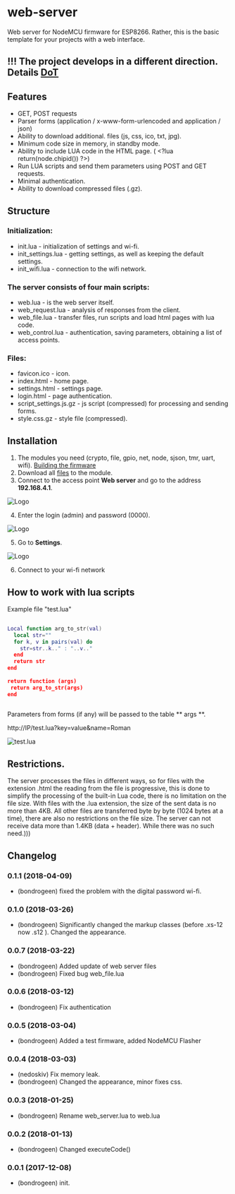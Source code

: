 # web-server

Web server for NodeMCU firmware for ESP8266.
Rather, this is the basic template for your projects with a web interface.


## !!! The project develops in a different direction. Details [DoT](https://github.com/bondrogeen/DoT)


## Features

* GET, POST requests
* Parser forms (application / x-www-form-urlencoded and application / json)
* Ability to download additional. files (js, css, ico, txt, jpg).
* Minimum code size in memory, in standby mode.
* Ability to include LUA code in the HTML page. ( \<?lua return(node.chipid()) ?>)
* Run LUA scripts and send them parameters using POST and GET requests.
* Minimal authentication.
* Ability to download compressed files (.gz).

## Structure

### Initialization:
* init.lua - initialization of settings and wi-fi.
* init_settings.lua - getting settings, as well as keeping the default settings.
* init_wifi.lua - connection to the wifi network.

### The server consists of four main scripts:
* web.lua - is the web server itself.
* web_request.lua - analysis of responses from the client.
* web_file.lua - transfer files, run scripts and load html pages with lua code.
* web_control.lua - authentication, saving parameters, obtaining a list of access points.

### Files:
* favicon.ico - icon.
* index.html - home page.
* settings.html - settings page.
* login.html - page authentication.
* script_settings.js.gz - js script (compressed) for processing and sending forms.
* style.css.gz - style file (compressed).

## Installation

1. The modules you need (crypto, file, gpio, net, node, sjson, tmr, uart, wifi). [Building the firmware](https://nodemcu-build.com/)
2. Download all [files](https://github.com/bondrogeen/web-server/tree/master/files) to the module.
3. Connect to the access point **Web server** and go to the address **192.168.4.1**.
			
![Logo](https://raw.githubusercontent.com/bondrogeen/web-server/master/doc/image/web_server_login.jpg)
			
4. Enter the login (admin) and password (0000).
			
![Logo](https://raw.githubusercontent.com/bondrogeen/web-server/master/doc/image/web_server_index_page.jpg)
			
5. Go to **Settings**.
			
![Logo](https://raw.githubusercontent.com/bondrogeen/web-server/master/doc/image/web_server_settings_page.jpg)

6. Connect to your wi-fi network

## How to work with lua scripts

Example file "test.lua"
   
```lua
   
Local function arg_to_str(val)    
  local str=""    
  for k, v in pairs(val) do     
    str=str..k.." : "..v.."     
  end   
  return str    
end    
   
return function (args)    
 return arg_to_str(args)    
end      
   
``` 
   

Parameters from forms (if any) will be passed to the table ** args **.

http://IP/test.lua?key=value&name=Roman

![test.lua](https://raw.githubusercontent.com/bondrogeen/web-server/master/doc/image/test_lua_args.jpg)

## Restrictions.
The server processes the files in different ways, so for files with the extension .html the reading from the file is progressive, this is done to simplify the processing of the built-in Lua code, there is no limitation on the file size. With files with the .lua extension, the size of the sent data is no more than 4KB.
All other files are transferred byte by byte (1024 bytes at a time), there are also no restrictions on the file size. The server can not receive data more than 1.4KB (data + header). While there was no such need.)))

## Changelog

### 0.1.1 (2018-04-09)
* (bondrogeen) fixed the problem with the digital password wi-fi.
### 0.1.0 (2018-03-26)
* (bondrogeen) Significantly changed the markup classes (before .xs-12 now .s12 ). Changed the appearance. 
### 0.0.7 (2018-03-22)
* (bondrogeen) Added update of web server files
* (bondrogeen) Fixed bug web_file.lua
### 0.0.6 (2018-03-12)
* (bondrogeen) Fix authentication
### 0.0.5 (2018-03-04)
* (bondrogeen) Added a test firmware, added NodeMCU Flasher
### 0.0.4 (2018-03-03)
* (nedoskiv) Fix memory leak.
* (bondrogeen) Changed the appearance, minor fixes css.
### 0.0.3 (2018-01-25)
* (bondrogeen) Rename web_server.lua to web.lua
### 0.0.2 (2018-01-13)
* (bondrogeen) Changed executeCode()
### 0.0.1 (2017-12-08)
* (bondrogeen) init.